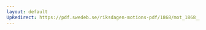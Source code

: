 ```yaml
---
layout: default
UpRedirect: https://pdf.swedeb.se/riksdagen-motions-pdf/1868/mot_1868__ak__00292/mot_1868__ak__00292_002.pdf
---
```

